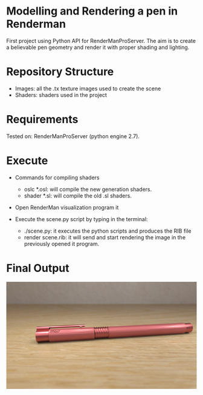 # Modelling and Rendering a pen in Renderman

First project using Python API for RenderManProServer.
The aim is to create a believable pen geometry and render it with proper shading and lighting.

# Repository Structure
* Images: all the .tx texture images used to create the scene
* Shaders: shaders used in the project

# Requirements
Tested on: RenderManProServer (python engine 2.7).

# Execute
* Commands for compiling shaders

  * oslc *.osl: will compile the new generation shaders.
  * shader *.sl: will compile the old .sl shaders.

* Open RenderMan visualization program it

* Execute the scene.py script by typing in the terminal:
  * ./scene.py: it executes the python scripts and produces the RIB file
  * render scene.rib: it will send and start rendering the image in the previously opened it program.

# Final Output
![alt text](https://github.com/jroy1992/Renderman/blob/master/pen_Final1.png)

